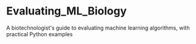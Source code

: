 # Evaluating_ML_Biology
A biotechnologist's guide to evaluating machine learning algorithms, with practical Python examples
